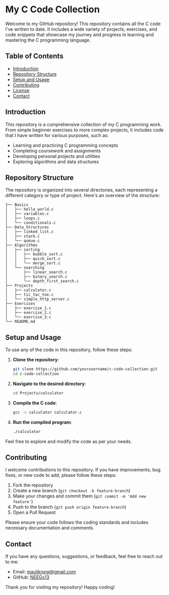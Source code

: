 # My C Code Collection

Welcome to my GitHub repository! This repository contains all the C code I've written to date. It includes a wide variety of projects, exercises, and code snippets that showcase my journey and progress in learning and mastering the C programming language.

## Table of Contents

- [Introduction](#introduction)
- [Repository Structure](#repository-structure)
- [Setup and Usage](#setup-and-usage)
- [Contributing](#contributing)
- [License](#license)
- [Contact](#contact)

## Introduction

This repository is a comprehensive collection of my C programming work. From simple beginner exercises to more complex projects, it includes code that I have written for various purposes, such as:

- Learning and practicing C programming concepts
- Completing coursework and assignments
- Developing personal projects and utilities
- Exploring algorithms and data structures

## Repository Structure

The repository is organized into several directories, each representing a different category or type of project. Here's an overview of the structure:

```
├── Basics
│   ├── hello_world.c
│   ├── variables.c
│   ├── loops.c
│   └── conditionals.c
├── Data_Structures
│   ├── linked_list.c
│   ├── stack.c
│   └── queue.c
├── Algorithms
│   ├── sorting
│   │   ├── bubble_sort.c
│   │   ├── quick_sort.c
│   │   └── merge_sort.c
│   └── searching
│       ├── linear_search.c
│       ├── binary_search.c
│       └── depth_first_search.c
├── Projects
│   ├── calculator.c
│   ├── tic_tac_toe.c
│   └── simple_http_server.c
├── Exercises
│   ├── exercise_1.c
│   ├── exercise_2.c
│   └── exercise_3.c
└── README.md
```

## Setup and Usage

To use any of the code in this repository, follow these steps:

1. **Clone the repository**:
    ```sh
    git clone https://github.com/yourusername/c-code-collection.git
    cd c-code-collection
    ```

2. **Navigate to the desired directory**:
    ```sh
    cd Projects/calculator
    ```

3. **Compile the C code**:
    ```sh
    gcc -o calculator calculator.c
    ```

4. **Run the compiled program**:
    ```sh
    ./calculator
    ```

Feel free to explore and modify the code as per your needs.

## Contributing

I welcome contributions to this repository. If you have improvements, bug fixes, or new code to add, please follow these steps:

1. Fork the repository
2. Create a new branch (`git checkout -b feature-branch`)
3. Make your changes and commit them (`git commit -m 'Add new feature'`)
4. Push to the branch (`git push origin feature-branch`)
5. Open a Pull Request

Please ensure your code follows the coding standards and includes necessary documentation and comments.

## Contact

If you have any questions, suggestions, or feedback, feel free to reach out to me:

- Email: [mauliknegi@gmail.com](mailto:mauliknegi@gmail.com)
- GitHub: [NEEGx13](https://github.com/yourusername)

Thank you for visiting my repository! Happy coding!
